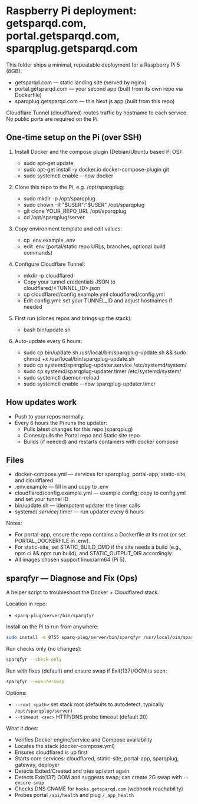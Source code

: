 # Raspberry Pi deployment: getsparqd.com, portal.getsparqd.com, sparqplug.getsparqd.com

This folder ships a minimal, repeatable deployment for a Raspberry Pi 5 (8GB):

- getsparqd.com — static landing site (served by nginx)
- portal.getsparqd.com — your second app (built from its own repo via Dockerfile)
- sparqplug.getsparqd.com — this Next.js app (built from this repo)

Cloudflare Tunnel (cloudflared) routes traffic by hostname to each service. No public ports are required on the Pi.

## One-time setup on the Pi (over SSH)

1) Install Docker and the compose plugin (Debian/Ubuntu based Pi OS):
   - sudo apt-get update
   - sudo apt-get install -y docker.io docker-compose-plugin git
   - sudo systemctl enable --now docker

2) Clone this repo to the Pi, e.g. /opt/sparqplug:
   - sudo mkdir -p /opt/sparqplug
   - sudo chown -R "$USER":"$USER" /opt/sparqplug
   - git clone YOUR_REPO_URL /opt/sparqplug
   - cd /opt/sparqplug/server

3) Copy environment template and edit values:
   - cp .env.example .env
   - edit .env (portal/static repo URLs, branches, optional build commands)

4) Configure Cloudflare Tunnel:
   - mkdir -p cloudflared
   - Copy your tunnel credentials JSON to cloudflared/<TUNNEL_ID>.json
   - cp cloudflared/config.example.yml cloudflared/config.yml
   - Edit config.yml: set your TUNNEL_ID and adjust hostnames if needed

5) First run (clones repos and brings up the stack):
   - bash bin/update.sh

6) Auto-update every 6 hours:
   - sudo cp bin/update.sh /usr/local/bin/sparqplug-update.sh && sudo chmod +x /usr/local/bin/sparqplug-update.sh
   - sudo cp systemd/sparqplug-updater.service /etc/systemd/system/
   - sudo cp systemd/sparqplug-updater.timer /etc/systemd/system/
   - sudo systemctl daemon-reload
   - sudo systemctl enable --now sparqplug-updater.timer

## How updates work

- Push to your repos normally.
- Every 6 hours the Pi runs the updater:
  - Pulls latest changes for this repo (sparqplug)
  - Clones/pulls the Portal repo and Static site repo
  - Builds (if needed) and restarts containers with docker compose

## Files

- docker-compose.yml — services for sparqplug, portal-app, static-site, and cloudflared
- .env.example — fill in and copy to .env
- cloudflared/config.example.yml — example config; copy to config.yml and set your tunnel ID
- bin/update.sh — idempotent updater the timer calls
- systemd/*.service|*.timer — run updater every 6 hours

Notes:

- For portal-app, ensure the repo contains a Dockerfile at its root (or set PORTAL_DOCKERFILE in .env).
- For static-site, set STATIC_BUILD_CMD if the site needs a build (e.g., npm ci && npm run build), and STATIC_OUTPUT_DIR accordingly.
- All images chosen support linux/arm64 (Pi 5).

## sparqfyr — Diagnose and Fix (Ops)

A helper script to troubleshoot the Docker + Cloudflared stack.

Location in repo:

- `sparq-plug/server/bin/sparqfyr`

Install on the Pi to run from anywhere:

```bash
sudo install -m 0755 sparq-plug/server/bin/sparqfyr /usr/local/bin/sparqfyr
```

Run checks only (no changes):

```bash
sparqfyr --check-only
```

Run with fixes (default) and ensure swap if Exit(137)/OOM is seen:

```bash
sparqfyr --ensure-swap
```

Options:

- `--root <path>` set stack root (defaults to autodetect, typically `/opt/sparqplug/server`)
- `--timeout <sec>` HTTP/DNS probe timeout (default 20)

What it does:

- Verifies Docker engine/service and Compose availability
- Locates the stack (docker-compose.yml)
- Ensures cloudflared is up first
- Starts core services: cloudflared, static-site, portal-app, sparqplug, gateway, deployer
- Detects Exited/Created and tries up/start again
- Detects Exit(137) OOM and suggests swap; can create 2G swap with `--ensure-swap`
- Checks DNS CNAME for `hooks.getsparqd.com` (webhook reachability)
- Probes portal `/api/health` and plug `/_app_health`
